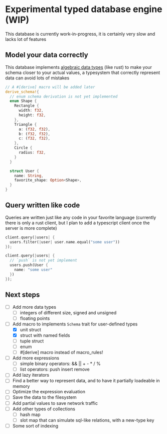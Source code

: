 # Experimental typed database engine (WIP)

This database is currently work-in-progress, it is certainly very slow and lacks lot of features

## Model your data correctly

This database implements [algebraic data types](https://en.wikipedia.org/wiki/Algebraic_data_type) (like rust)
to make your schema closer to your actual values, a typesystem that correctly represent data can avoid lots of mistakes

```rust
// A #[derive] macro will be added later
derive_schema!{
  // enum schema derivation is not yet implemented
  enum Shape {
    Rectangle {
      width: f32,
      height: f32,
    },
    Triangle {
      a: (f32, f32),
      b: (f32, f32),
      c: (f32, f32),
    },
    Circle {
      radius: f32,
    }
  }

  struct User {
    name: String,
    favorite_shape: Option<Shape>,
  }
}
```

## Query written like code

Queries are written just like any code in your favorite language
(currently there is only a rust client, but I plan to add a typescript client once the server is more complete)

```rust
client.query(|users| {
  users.filter(|user| user.name.equal("some user"))
});

client.query(|users| {
  // `push` is not yet implement
  users.push(User {
    name: "some user"
  })
});
```

## Next steps
- [ ] Add more data types
  - [ ] integers of different size, signed and unsigned
  - [ ] floating points
- [ ] Add macro to implements `Schema` trait for user-defined types
  - [x] unit struct
  - [x] struct with named fields
  - [ ] tuple struct
  - [ ] enum
  - [ ] #[derive] macro instead of macro_rules!
- [ ] Add more expressions
  - [ ] simple binary operators: && || + - * / %
  - [ ] list operators: push insert remove
- [ ] Add lazy iterators
- [ ] Find a better way to represent data, and to have it partially loadeable in memory
- [ ] Optimize the expression evaluation
- [ ] Save the data to the filesystem
- [ ] Add partial values to save network traffic
- [ ] Add other types of collections
  - [ ] hash map
  - [ ] slot map that can simulate sql-like relations, with a new-type key
- [ ] Some sort of indexing
